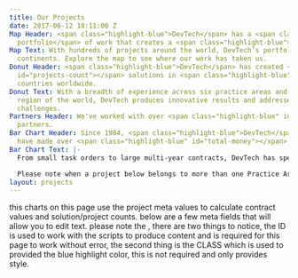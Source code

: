 ```yaml
---
title: Our Projects
date: 2017-06-12 18:11:00 Z
Map Header: <span class="highlight-blue">DevTech</span> has a <span class="highlight-blue">broad
  portfolio</span> of work that creates a <span class="highlight-blue">worldwide impact</span>.
Map Text: With hundreds of projects around the world, DevTech’s portfolio spans across
  continents. Explore the map to see where our work has taken us.
Donut Header: <span class="highlight-blue">DevTech</span> has created <span class="highlight-blue"
  id="projects-count"></span> solutions in <span class="highlight-blue" id="countries-count"></span>
  countries worldwide.
Donut Text: With a breadth of experience across six practice areas and nearly every
  region of the world, DevTech produces innovative results and addresses complex global
  challenges.
Partners Header: We've worked with over <span class="highlight-blue" id="partners-count"></span>
  partners.
Bar Chart Header: Since 1984, <span class="highlight-blue">DevTech</span> contracts
  have made over <span class="highlight-blue" id="total-money"></span>
Bar Chart Text: |-
  From small task orders to large multi-year contracts, DevTech has spent decades producing successful results for clients. No matter the task, we bring agility and experience to our work.

  Please note when a project below belongs to more than one Practice Area the contract value has been counted for each Practice Area.
layout: projects
---
```


this charts on this page use the project meta values to calculate contract values and solution/project counts.  below are a few meta fields that will allow you to edit text.  please note the <span id="countries-count" class="highlight-blue"></span>, there are two things to notice, the ID is used to work with the scripts to produce content and is required for this page to work without error, the second thing is the CLASS which is used to provided the blue highlight color, this is not required and only provides style.  